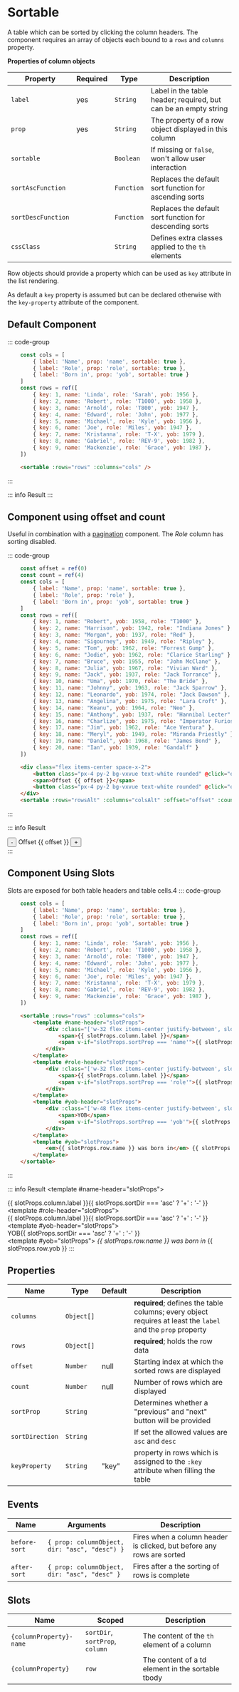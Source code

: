<script setup>
    import Sortable from "../src/components/sortable.vue"
    import { computed, ref } from "vue"
    const cols = [
      { label: 'Name', prop: 'name', sortable: true },
      { label: 'Role', prop: 'role', sortable: true },
      { label: 'Born in', prop: 'yob', sortable: true }
    ]
    const rows = ref([
        { key: 1, name: 'Linda', role: 'Sarah', yob: 1956 },
        { key: 2, name: 'Robert', role: 'T1000', yob: 1958 },
        { key: 3, name: 'Arnold', role: 'T800', yob: 1947 },
        { key: 4, name: 'Edward', role: 'John', yob: 1977 },
        { key: 5, name: 'Michael', role: 'Kyle', yob: 1956 },
        { key: 6, name: 'Joe', role: 'Miles', yob: 1947 },
        { key: 7, name: 'Kristanna', role: 'T-X', yob: 1979 },
        { key: 8, name: 'Gabriel', role: 'REV-9', yob: 1982 },
        { key: 9, name: 'Mackenzie', role: 'Grace', yob: 1987 },
    ])
    const offset = ref(0)
    const count = ref(4)
    const colsAlt = [
      { label: 'Name', prop: 'name', sortable: true },
      { label: 'Born in', prop: 'yob', sortable: true },
      { label: 'Role', prop: 'role' }
    ]
    const rowsAlt = ref([
        { key: 1, name: "Robert", yob: 1958, role: "T1000" },
        { key: 2, name: "Harrison", yob: 1942, role: "Indiana Jones" },
        { key: 3, name: "Morgan", yob: 1937, role: "Red" },
        { key: 4, name: "Sigourney", yob: 1949, role: "Ripley" },
        { key: 5, name: "Tom", yob: 1962, role: "Forrest Gump" },
        { key: 6, name: "Jodie", yob: 1962, role: "Clarice Starling" },
        { key: 7, name: "Bruce", yob: 1955, role: "John McClane" },
        { key: 8, name: "Julia", yob: 1967, role: "Vivian Ward" },
        { key: 9, name: "Jack", yob: 1937, role: "Jack Torrance" },
        { key: 10, name: "Uma", yob: 1970, role: "The Bride" },
        { key: 11, name: "Johnny", yob: 1963, role: "Jack Sparrow" },
        { key: 12, name: "Leonardo", yob: 1974, role: "Jack Dawson" },
        { key: 13, name: "Angelina", yob: 1975, role: "Lara Croft" },
        { key: 14, name: "Keanu", yob: 1964, role: "Neo" },
        { key: 15, name: "Anthony", yob: 1937, role: "Hannibal Lecter" },
        { key: 16, name: "Charlize", yob: 1975, role: "Imperator Furiosa" },
        { key: 17, name: "Jim", yob: 1962, role: "Ace Ventura" },
        { key: 18, name: "Meryl", yob: 1949, role: "Miranda Priestly" },
        { key: 19, name: "Daniel", yob: 1968, role: "James Bond" },
        { key: 20, name: "Ian", yob: 1939, role: "Gandalf" }
    ])
</script>

# Sortable

A table which can be sorted by clicking the column headers. The component requires an array of objects each bound to a `rows` and `columns` property.

**Properties of column objects**

| Property           | Required | Type       | Description                                                     |
|--------------------|----------|------------|-----------------------------------------------------------------|
| `label`            | yes      | `String`   | Label in the table header; required, but can be an empty string |
| `prop`             | yes      | `String`   | The property of a row object displayed in this column           |
| `sortable`         |          | `Boolean`  | If missing or `false`, won't allow user interaction             |
| `sortAscFunction`  |          | `Function` | Replaces the default sort function for ascending sorts          |
| `sortDescFunction` |          | `Function` | Replaces the default sort function for descending sorts         |
| `cssClass`         |          | `String`   | Defines extra classes applied to the `th` elements              |

Row objects should provide a property which can be used as `key` attribute in the list rendering.

As default a `key` property is assumed but can be declared otherwise with the `key-property` attribute of the component.

## Default Component
::: code-group
```js
    const cols = [
        { label: 'Name', prop: 'name', sortable: true },
        { label: 'Role', prop: 'role', sortable: true },
        { label: 'Born in', prop: 'yob', sortable: true }
    ]
    const rows = ref([
        { key: 1, name: 'Linda', role: 'Sarah', yob: 1956 },
        { key: 2, name: 'Robert', role: 'T1000', yob: 1958 },
        { key: 3, name: 'Arnold', role: 'T800', yob: 1947 },
        { key: 4, name: 'Edward', role: 'John', yob: 1977 },
        { key: 5, name: 'Michael', role: 'Kyle', yob: 1956 },
        { key: 6, name: 'Joe', role: 'Miles', yob: 1947 },
        { key: 7, name: 'Kristanna', role: 'T-X', yob: 1979 },
        { key: 8, name: 'Gabriel', role: 'REV-9', yob: 1982 },
        { key: 9, name: 'Mackenzie', role: 'Grace', yob: 1987 },
    ])
```
```html
    <sortable :rows="rows" :columns="cols" />
```
:::

::: info Result
<sortable :rows="rows" :columns="cols" />
:::

## Component using offset and count
Useful in combination with a [pagination](/pagination) component. The _Role_ column has sorting disabled.

::: code-group
```js
    const offset = ref(0)
    const count = ref(4)
    const cols = [
        { label: 'Name', prop: 'name', sortable: true },
        { label: 'Role', prop: 'role' },
        { label: 'Born in', prop: 'yob', sortable: true }
    ]
    const rows = ref([
        { key: 1, name: "Robert", yob: 1958, role: "T1000" },
        { key: 2, name: "Harrison", yob: 1942, role: "Indiana Jones" },
        { key: 3, name: "Morgan", yob: 1937, role: "Red" },
        { key: 4, name: "Sigourney", yob: 1949, role: "Ripley" },
        { key: 5, name: "Tom", yob: 1962, role: "Forrest Gump" },
        { key: 6, name: "Jodie", yob: 1962, role: "Clarice Starling" },
        { key: 7, name: "Bruce", yob: 1955, role: "John McClane" },
        { key: 8, name: "Julia", yob: 1967, role: "Vivian Ward" },
        { key: 9, name: "Jack", yob: 1937, role: "Jack Torrance" },
        { key: 10, name: "Uma", yob: 1970, role: "The Bride" },
        { key: 11, name: "Johnny", yob: 1963, role: "Jack Sparrow" },
        { key: 12, name: "Leonardo", yob: 1974, role: "Jack Dawson" },
        { key: 13, name: "Angelina", yob: 1975, role: "Lara Croft" },
        { key: 14, name: "Keanu", yob: 1964, role: "Neo" },
        { key: 15, name: "Anthony", yob: 1937, role: "Hannibal Lecter" },
        { key: 16, name: "Charlize", yob: 1975, role: "Imperator Furiosa" },
        { key: 17, name: "Jim", yob: 1962, role: "Ace Ventura" },
        { key: 18, name: "Meryl", yob: 1949, role: "Miranda Priestly" },
        { key: 19, name: "Daniel", yob: 1968, role: "James Bond" },
        { key: 20, name: "Ian", yob: 1939, role: "Gandalf" }
    ])
```
```html
    <div class="flex items-center space-x-2">
        <button class="px-4 py-2 bg-vxvue text-white rounded" @click="offset = Math.max(0, offset - 1)">-</button>
        <span>Offset {{ offset }}</span>
        <button class="px-4 py-2 bg-vxvue text-white rounded" @click="offset = Math.min(rows.length - count, offset + 1)">+</button>
    </div>
    <sortable :rows="rowsAlt" :columns="colsAlt" :offset="offset" :count="count" />
```
:::

::: info Result
<div class="flex items-center space-x-2">
<button class="px-4 py-2 bg-vxvue text-white rounded" @click="offset = Math.max(0, offset - 1)">-</button>
<span>Offset {{ offset }}</span>
<button class="px-4 py-2 bg-vxvue text-white rounded" @click="offset = Math.min(rowsAlt.length - count, offset + 1)">+</button>
</div>
<sortable :rows="rowsAlt" :columns="colsAlt" :offset="offset" :count="count" />
:::

## Component Using Slots
Slots are exposed for both table headers and table cells.4
::: code-group
```js
    const cols = [
        { label: 'Name', prop: 'name', sortable: true },
        { label: 'Role', prop: 'role', sortable: true },
        { label: 'Born in', prop: 'yob', sortable: true }
    ]
    const rows = ref([
        { key: 1, name: 'Linda', role: 'Sarah', yob: 1956 },
        { key: 2, name: 'Robert', role: 'T1000', yob: 1958 },
        { key: 3, name: 'Arnold', role: 'T800', yob: 1947 },
        { key: 4, name: 'Edward', role: 'John', yob: 1977 },
        { key: 5, name: 'Michael', role: 'Kyle', yob: 1956 },
        { key: 6, name: 'Joe', role: 'Miles', yob: 1947 },
        { key: 7, name: 'Kristanna', role: 'T-X', yob: 1979 },
        { key: 8, name: 'Gabriel', role: 'REV-9', yob: 1982 },
        { key: 9, name: 'Mackenzie', role: 'Grace', yob: 1987 },
    ])
```
```html
    <sortable :rows="rows" :columns="cols">
        <template #name-header="slotProps">
            <div :class="['w-32 flex items-center justify-between', slotProps.sortProp === 'name' ? 'text-white' : 'text-vxvue']">
                <span>{{ slotProps.column.label }}</span>
                <span v-if="slotProps.sortProp === 'name'">{{ slotProps.sortDir === 'asc' ? '+' : '-' }}</span>
            </div>
        </template>
        <template #role-header="slotProps">
            <div :class="['w-32 flex items-center justify-between', slotProps.sortProp === 'role' ? 'text-white' : 'text-vxvue']">
                <span>{{ slotProps.column.label }}</span>
                <span v-if="slotProps.sortProp === 'role'">{{ slotProps.sortDir === 'asc' ? '+' : '-' }}</span>
            </div>
        </template>
        <template #yob-header="slotProps">
            <div :class="['w-48 flex items-center justify-between', slotProps.sortProp === 'yob' ? 'text-white' : 'text-vxvue']">
                <span>YOB</span>
                <span v-if="slotProps.sortProp === 'yob'">{{ slotProps.sortDir === 'asc' ? '+' : '-' }}</span>
            </div>
        </template>
        <template #yob="slotProps">
            <em>{{ slotProps.row.name }} was born in</em> {{ slotProps.row.yob }}
        </template>
    </sortable>
```
:::

::: info Result
<sortable :rows="rows" :columns="cols">
    <template #name-header="slotProps">
        <div :class="['w-32 flex items-center justify-between', slotProps.sortProp === 'name' ? 'text-white' : 'text-vxvue']"><span>{{ slotProps.column.label }}</span><span v-if="slotProps.sortProp === 'name'">{{ slotProps.sortDir === 'asc' ? '+' : '-' }}</span></div>
    </template>
    <template #role-header="slotProps">
        <div :class="['w-32 flex items-center justify-between', slotProps.sortProp === 'role' ? 'text-white' : 'text-vxvue']"><span>{{ slotProps.column.label }}</span><span v-if="slotProps.sortProp === 'role'">{{ slotProps.sortDir === 'asc' ? '+' : '-' }}</span></div>
    </template>
    <template #yob-header="slotProps">
        <div :class="['w-48 flex items-center justify-between', slotProps.sortProp === 'yob' ? 'text-white' : 'text-vxvue']"><span>YOB</span><span v-if="slotProps.sortProp === 'yob'">{{ slotProps.sortDir === 'asc' ? '+' : '-' }}</span></div>
    </template>
    <template #yob="slotProps">
        <em>{{ slotProps.row.name }} was born in</em> {{ slotProps.row.yob }}
    </template>
</sortable>
:::


## Properties
| Name            | Type       | Default | Description                                                                                                 |
|-----------------|------------|---------|-------------------------------------------------------------------------------------------------------------|
| `columns`       | `Object[]` |         | **required**; defines the table columns; every object requires at least the `label` and the `prop` property |
| `rows`          | `Object[]` |         | **required**; holds the row data                                                                            |
| `offset`        | `Number`   | null    | Starting index at which the sorted rows are displayed                                                       |
| `count`         | `Number`   | null    | Number of rows which are displayed                                                                          |
| `sortProp`      | `String`   |         | Determines whether a "previous" and "next" button will be provided                                          |
| `sortDirection` | `String`   |         | If set the allowed values are `asc` and `desc`                                                              |
| `keyProperty`   | `String`   | "key"   | property in rows which is assigned to the `:key` attribute when filling the table                           |

## Events
| Name          | Arguments                                      | Description                                                           |
|---------------|------------------------------------------------|-----------------------------------------------------------------------|
| `before-sort` | `{ prop: columnObject, dir: "asc", "desc") }`  | Fires when a column header is clicked, but before any rows are sorted |
| `after-sort`  | `{ prop: columnObject, dir: "asc", "desc" }`   | Fires after a the sorting of rows is complete                         |

## Slots
| Name                    | Scoped                          | Description                                       |
|-------------------------|---------------------------------|---------------------------------------------------|
| `{columnProperty}-name` | `sortDir`, `sortProp`, `column` | The content of the `th` element of a column       |
| `{columnProperty}`      | `row`                           | The content of a td element in the sortable tbody |

